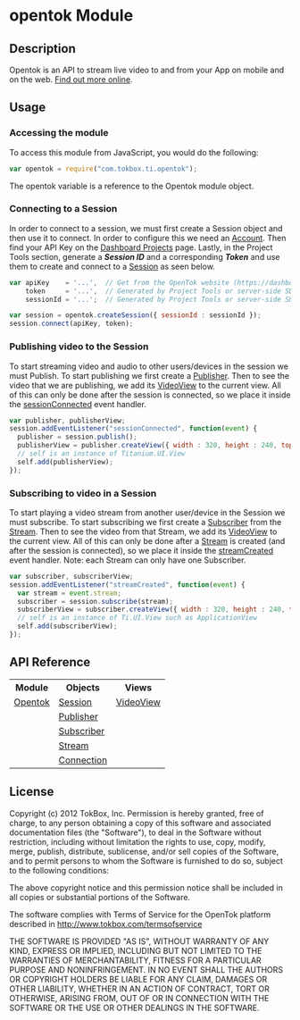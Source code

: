 # opentok Module

## Description

Opentok is an API to stream live video to and from your App on mobile and on the web.
[Find out more online](http://www.tokbox.com/platform).

## Usage

### Accessing the module

To access this module from JavaScript, you would do the following:

```javascript
var opentok = require("com.tokbox.ti.opentok");
```

The opentok variable is a reference to the Opentok module object.	

### Connecting to a Session

In order to connect to a session, we must first create a Session object and then use it to connect. In order to
configure this we need an [Account](https://dashboard.tokbox.com/signups/new). Then find your API Key on the
[Dashboard Projects](https://dashboard.tokbox.com/keys) page. Lastly, in the Project Tools section, generate a
***Session ID*** and a corresponding ***Token*** and use them to create and connect to a
[Session](session.md#session) as seen below.

```javascript
var apiKey    = '...',  // Get from the OpenTok website (https://dashboard.tokbox.com/keys)
    token     = '...',  // Generated by Project Tools or server-side SDK
    sessionId = '...';  // Generated by Project Tools or server-side SDK

var session = opentok.createSession({ sessionId : sessionId });
session.connect(apiKey, token);
```

### Publishing video to the Session

To start streaming video and audio to other users/devices in the session we must Publish. To start publishing we
first create a [Publisher](publisher.md#publisher). Then to see the video that we are publishing, we add its
[VideoView](videoview.md#videoview) to the current view. All of this can only be done after the session is connected,
so we place it inside the [sessionConnected](session.md#sessionconnected) event handler.

```javascript
var publisher, publisherView;
session.addEventListener("sessionConnected", function(event) {
  publisher = session.publish();
  publisherView = publisher.createView({ width : 320, height : 240, top : 20 });
  // self is an instance of Titanium.UI.View
  self.add(publisherView);
});
```

### Subscribing to video in a Session

To start playing a video stream from another user/device in the Session we must subscribe. To start subscribing
we first create a [Subscriber](subscriber.md#subscriber) from the [Stream](stream.md#stream). Then to see the video
from that Stream, we add its [VideoView](videoview.md#videoview) to the current view. All of this can only be done
after a [Stream](stream.md#stream) is created (and after the session is connected), so we place it inside the
[streamCreated](session.md#streamcreated) event handler. Note: each Stream can only have one Subscriber.

```javascript
var subscriber, subscriberView;
session.addEventListener("streamCreated", function(event) {
  var stream = event.stream;
  subscriber = session.subscribe(stream);
  subscriberView = subscriber.createView({ width : 320, height : 240, top : 20 });
  // self is an instance of Ti.UI.View such as ApplicationView
  self.add(subscriberView);
});
```

## API Reference

<table>
  <tr>
    <th>Module</th>
    <th>Objects</th>
    <th>Views</th>
  </tr>
  <tr>
    <td><a href="opentok.md">Opentok</a></td>
    <td><a href="session.md">Session</a></td>
    <td><a href="videoview.md">VideoView</a></td>
  </tr>
  <tr>
    <td></td>
    <td><a href="publisher.md">Publisher</a></td>
    <td></td>
  </tr>
  <tr>
    <td></td>
    <td><a href="subscriber.md">Subscriber</a></td>
    <td></td>
  </tr>
  <tr>
    <td></td>
    <td><a href="stream.md">Stream</a></td>
    <td></td>
  </tr>
  <tr>
    <td></td>
    <td><a href="connection.md">Connection</a></td>
    <td></td>
  </tr>
</table>

## License

Copyright (c) 2012 TokBox, Inc.
Permission is hereby granted, free of charge, to any person obtaining a copy of
this software and associated documentation files (the "Software"), to deal in 
the Software without restriction, including without limitation the rights to 
use, copy, modify, merge, publish, distribute, sublicense, and/or sell copies 
of the Software, and to permit persons to whom the Software is furnished to do 
so, subject to the following conditions:

The above copyright notice and this permission notice shall be included in all 
copies or substantial portions of the Software.

The software complies with Terms of Service for the OpenTok platform described 
in http://www.tokbox.com/termsofservice

THE SOFTWARE IS PROVIDED "AS IS", WITHOUT WARRANTY OF ANY KIND, EXPRESS OR 
IMPLIED, INCLUDING BUT NOT LIMITED TO THE WARRANTIES OF MERCHANTABILITY, 
FITNESS FOR A PARTICULAR PURPOSE AND NONINFRINGEMENT. IN NO EVENT SHALL THE 
AUTHORS OR COPYRIGHT HOLDERS BE LIABLE FOR ANY CLAIM, DAMAGES OR OTHER 
LIABILITY, WHETHER IN AN ACTION OF CONTRACT, TORT OR OTHERWISE, ARISING FROM, 
OUT OF OR IN CONNECTION WITH THE SOFTWARE OR THE USE OR OTHER DEALINGS IN THE 
SOFTWARE.

